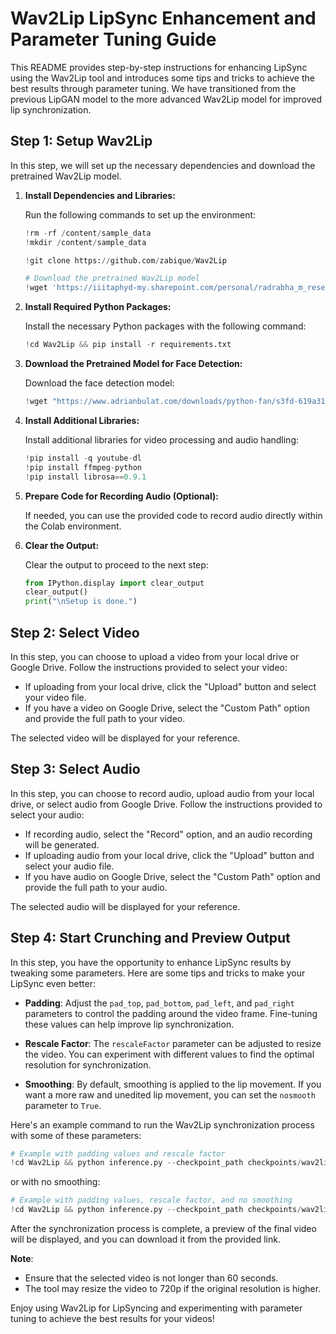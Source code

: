 # Wav2Lip LipSync Enhancement and Parameter Tuning Guide

This README provides step-by-step instructions for enhancing LipSync using the Wav2Lip tool and introduces some tips and tricks to achieve the best results through parameter tuning. We have transitioned from the previous LipGAN model to the more advanced Wav2Lip model for improved lip synchronization.

## Step 1: Setup Wav2Lip

In this step, we will set up the necessary dependencies and download the pretrained Wav2Lip model.

1. **Install Dependencies and Libraries:**

   Run the following commands to set up the environment:

   ```python
   !rm -rf /content/sample_data
   !mkdir /content/sample_data

   !git clone https://github.com/zabique/Wav2Lip

   # Download the pretrained Wav2Lip model
   !wget 'https://iiitaphyd-my.sharepoint.com/personal/radrabha_m_research_iiit_ac_in/_layouts/15/download.aspx?share=EdjI7bZlgApMqsVoEUUXpLsBxqXbn5z8VTmoxp55YNDcIA' -O '/content/Wav2Lip/checkpoints/wav2lip_gan.pth'
   ```

2. **Install Required Python Packages:**

   Install the necessary Python packages with the following command:

   ```python
   !cd Wav2Lip && pip install -r requirements.txt
   ```

3. **Download the Pretrained Model for Face Detection:**

   Download the face detection model:

   ```python
   !wget "https://www.adrianbulat.com/downloads/python-fan/s3fd-619a316812.pth" -O "/content/Wav2Lip/face_detection/detection/sfd/s3fd.pth"
   ```

4. **Install Additional Libraries:**

   Install additional libraries for video processing and audio handling:

   ```python
   !pip install -q youtube-dl
   !pip install ffmpeg-python
   !pip install librosa==0.9.1
   ```

5. **Prepare Code for Recording Audio (Optional):**

   If needed, you can use the provided code to record audio directly within the Colab environment.

6. **Clear the Output:**

   Clear the output to proceed to the next step:

   ```python
   from IPython.display import clear_output
   clear_output()
   print("\nSetup is done.")
   ```

## Step 2: Select Video

In this step, you can choose to upload a video from your local drive or Google Drive. Follow the instructions provided to select your video:

- If uploading from your local drive, click the "Upload" button and select your video file.
- If you have a video on Google Drive, select the "Custom Path" option and provide the full path to your video.

The selected video will be displayed for your reference.

## Step 3: Select Audio

In this step, you can choose to record audio, upload audio from your local drive, or select audio from Google Drive. Follow the instructions provided to select your audio:

- If recording audio, select the "Record" option, and an audio recording will be generated.
- If uploading audio from your local drive, click the "Upload" button and select your audio file.
- If you have audio on Google Drive, select the "Custom Path" option and provide the full path to your audio.

The selected audio will be displayed for your reference.

## Step 4: Start Crunching and Preview Output

In this step, you have the opportunity to enhance LipSync results by tweaking some parameters. Here are some tips and tricks to make your LipSync even better:

- **Padding**: Adjust the `pad_top`, `pad_bottom`, `pad_left`, and `pad_right` parameters to control the padding around the video frame. Fine-tuning these values can help improve lip synchronization.

- **Rescale Factor**: The `rescaleFactor` parameter can be adjusted to resize the video. You can experiment with different values to find the optimal resolution for synchronization.

- **Smoothing**: By default, smoothing is applied to the lip movement. If you want a more raw and unedited lip movement, you can set the `nosmooth` parameter to `True`.

Here's an example command to run the Wav2Lip synchronization process with some of these parameters:

```python
# Example with padding values and rescale factor
!cd Wav2Lip && python inference.py --checkpoint_path checkpoints/wav2lip_gan.pth --face "../sample_data/input_vid.mp4" --audio "../sample_data/input_audio.wav" --pads pad_bottom pad_right --resize_factor $rescaleFactor
```

or with no smoothing:

```python
# Example with padding values, rescale factor, and no smoothing
!cd Wav2Lip && python inference.py --checkpoint_path checkpoints/wav2lip_gan.pth --face "../sample_data/input_vid.mp4" --audio "../sample_data/input_audio.wav" --pads pad_bottom pad_right --resize_factor $rescaleFactor --nosmooth
```

After the synchronization process is complete, a preview of the final video will be displayed, and you can download it from the provided link.

**Note**:
- Ensure that the selected video is not longer than 60 seconds.
- The tool may resize the video to 720p if the original resolution is higher.

Enjoy using Wav2Lip for LipSyncing and experimenting with parameter tuning to achieve the best results for your videos!
